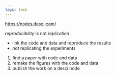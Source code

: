 ```yaml
---
tags: task
---
```

https://nodes.desci.com/

_reproducibility_ is not _replication_
- link the code and data and reproduce the results
- _not_ replicating the experiments

1. find a paper with code and data
2. remake the figures with the code and data
3. publish the work on a desci node